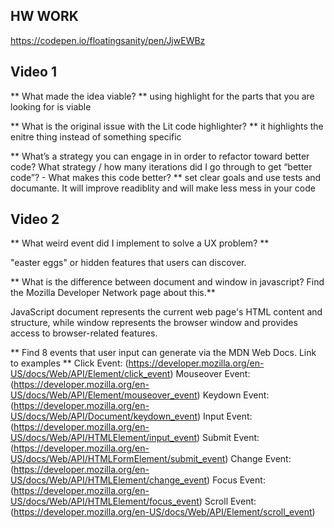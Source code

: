 ## HW WORK 
https://codepen.io/floatingsanity/pen/JjwEWBz

## Video 1 
** What made the idea viable? **
using highlight for the parts that you are looking for is viable 

** What is the original issue with the Lit code highlighter? **
it highlights the enitre thing instead of something specific 

** What’s a strategy you can engage in in order to refactor toward better code? What strategy / how many iterations did I go through to get “better code”? - What makes this code better? **
set clear goals and use tests and documante. It will improve readiblity and will make less mess in your code 

## Video 2 

** What weird event did I implement to solve a UX problem? **

"easter eggs" or hidden features that users can discover.

**  What is the difference between document and window in javascript? Find the Mozilla Developer Network page about this.**

 JavaScript document represents the current web page's HTML content and structure, while window represents the browser window and provides access to browser-related features.

** Find 8 events that user input can generate via the MDN Web Docs. Link to examples **
Click Event: (https://developer.mozilla.org/en-US/docs/Web/API/Element/click_event)
Mouseover Event: (https://developer.mozilla.org/en-US/docs/Web/API/Element/mouseover_event)
Keydown Event: (https://developer.mozilla.org/en-US/docs/Web/API/Document/keydown_event)
Input Event: (https://developer.mozilla.org/en-US/docs/Web/API/HTMLElement/input_event)
Submit Event: (https://developer.mozilla.org/en-US/docs/Web/API/HTMLFormElement/submit_event)
Change Event: (https://developer.mozilla.org/en-US/docs/Web/API/HTMLElement/change_event)
Focus Event: (https://developer.mozilla.org/en-US/docs/Web/API/HTMLElement/focus_event)
Scroll Event: (https://developer.mozilla.org/en-US/docs/Web/API/Element/scroll_event)
